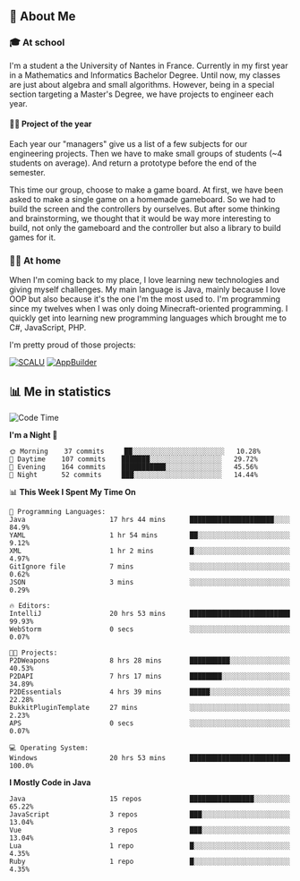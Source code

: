 ## 👀 About Me

### 🎓 At school

I'm a student a the University of Nantes in France. Currently in my first year in a Mathematics and Informatics Bachelor Degree. Until now, my classes are just about algebra and small algorithms. However, being in a special section targeting a Master's Degree, we have projects to engineer each year. 

#### 🔧🔬 Project of the year

Each year our "managers" give us a list of a few subjects for our engineering projects. Then we have to make small groups of students (~4 students on average). And return a prototype before the end of the semester.

This time our group, choose to make a game board. At first, we have been asked to make a single game on a homemade gameboard. So we had to build the screen and the controllers by ourselves. 
But after some thinking and brainstorming, we thought that it would be way more interesting to build, not only the gameboard and the controller but also a library to build games for it.

### 👨‍💻 At home

When I'm coming back to my place, I love learning new technologies and giving myself challenges. My main language is Java, mainly because I love OOP but also because it's the one I'm the most used to. I'm programming since my twelves when I was only doing Minecraft-oriented programming.  I quickly get into learning new programming languages which brought me to C#, JavaScript, PHP. 

I'm pretty proud of those projects:

[![SCALU](https://github-readme-stats.vercel.app/api/pin?username=renardfute&repo=SCALU)](https://github.com/renardfute/scalu)
[![AppBuilder](https://github-readme-stats.vercel.app/api/pin?username=pulsedev2&repo=AppBuilder)](https://github.com/pulsedev2/AppBuilder)

## 📊 Me in statistics
<!--START_SECTION:waka-->
![Code Time](http://img.shields.io/badge/Code%20Time-184%20hrs%2011%20mins-blue)

**I'm a Night 🦉** 

```text
🌞 Morning    37 commits     ██░░░░░░░░░░░░░░░░░░░░░░░   10.28% 
🌆 Daytime    107 commits    ███████░░░░░░░░░░░░░░░░░░   29.72% 
🌃 Evening    164 commits    ███████████░░░░░░░░░░░░░░   45.56% 
🌙 Night      52 commits     ███░░░░░░░░░░░░░░░░░░░░░░   14.44%

```


📊 **This Week I Spent My Time On** 

```text
💬 Programming Languages: 
Java                     17 hrs 44 mins      █████████████████████░░░░   84.9% 
YAML                     1 hr 54 mins        ██░░░░░░░░░░░░░░░░░░░░░░░   9.12% 
XML                      1 hr 2 mins         █░░░░░░░░░░░░░░░░░░░░░░░░   4.97% 
GitIgnore file           7 mins              ░░░░░░░░░░░░░░░░░░░░░░░░░   0.62% 
JSON                     3 mins              ░░░░░░░░░░░░░░░░░░░░░░░░░   0.29%

🔥 Editors: 
IntelliJ                 20 hrs 53 mins      █████████████████████████   99.93% 
WebStorm                 0 secs              ░░░░░░░░░░░░░░░░░░░░░░░░░   0.07%

🐱‍💻 Projects: 
P2DWeapons               8 hrs 28 mins       ██████████░░░░░░░░░░░░░░░   40.53% 
P2DAPI                   7 hrs 17 mins       ████████░░░░░░░░░░░░░░░░░   34.89% 
P2DEssentials            4 hrs 39 mins       █████░░░░░░░░░░░░░░░░░░░░   22.28% 
BukkitPluginTemplate     27 mins             ░░░░░░░░░░░░░░░░░░░░░░░░░   2.23% 
APS                      0 secs              ░░░░░░░░░░░░░░░░░░░░░░░░░   0.07%

💻 Operating System: 
Windows                  20 hrs 53 mins      █████████████████████████   100.0%

```

**I Mostly Code in Java** 

```text
Java                     15 repos            ████████████████░░░░░░░░░   65.22% 
JavaScript               3 repos             ███░░░░░░░░░░░░░░░░░░░░░░   13.04% 
Vue                      3 repos             ███░░░░░░░░░░░░░░░░░░░░░░   13.04% 
Lua                      1 repo              █░░░░░░░░░░░░░░░░░░░░░░░░   4.35% 
Ruby                     1 repo              █░░░░░░░░░░░░░░░░░░░░░░░░   4.35%

```



<!--END_SECTION:waka-->
